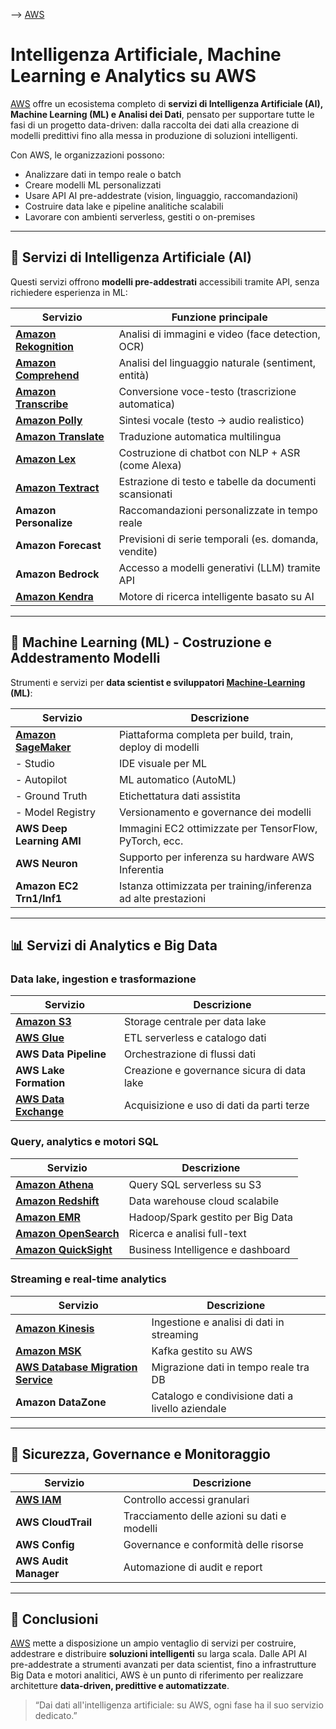 --> [AWS](/00-Intro/AWS.md)
# Intelligenza Artificiale, Machine Learning e Analytics su AWS

[AWS](/00-Intro/AWS.md) offre un ecosistema completo di **servizi di Intelligenza Artificiale (AI), Machine Learning (ML) e Analisi dei Dati**, pensato per supportare tutte le fasi di un progetto data-driven: dalla raccolta dei dati alla creazione di modelli predittivi fino alla messa in produzione di soluzioni intelligenti.

Con AWS, le organizzazioni possono:
- Analizzare dati in tempo reale o batch
- Creare modelli ML personalizzati
- Usare API AI pre-addestrate (vision, linguaggio, raccomandazioni)
- Costruire data lake e pipeline analitiche scalabili
- Lavorare con ambienti serverless, gestiti o on-premises

---

## 🧠 Servizi di Intelligenza Artificiale (AI)

Questi servizi offrono **modelli pre-addestrati** accessibili tramite API, senza richiedere esperienza in ML:

| Servizio                                        | Funzione principale                                    |
| ----------------------------------------------- | ------------------------------------------------------ |
| **[Amazon Rekognition](/07-IA-ML-Analytics/AI-e-ML/Amazon-Rekognition.md)** | Analisi di immagini e video (face detection, OCR)      |
| **[Amazon Comprehend](/07-IA-ML-Analytics/AI-e-ML/Amazon-Comprehend.md)**   | Analisi del linguaggio naturale (sentiment, entità)    |
| **[Amazon Transcribe](/07-IA-ML-Analytics/AI-e-ML/Amazon-Transcribe.md)**   | Conversione voce-testo (trascrizione automatica)       |
| **[Amazon Polly](/07-IA-ML-Analytics/AI-e-ML/Amazon-Polly.md)**             | Sintesi vocale (testo → audio realistico)              |
| **[Amazon Translate](/07-IA-ML-Analytics/AI-e-ML/Amazon-Translate.md)**     | Traduzione automatica multilingua                      |
| **[Amazon Lex](/07-IA-ML-Analytics/AI-e-ML/Amazon-Lex.md)**                 | Costruzione di chatbot con NLP + ASR (come Alexa)      |
| **[Amazon Textract](/07-IA-ML-Analytics/AI-e-ML/Amazon-Textract.md)**       | Estrazione di testo e tabelle da documenti scansionati |
| **Amazon Personalize**                          | Raccomandazioni personalizzate in tempo reale          |
| **Amazon Forecast**                             | Previsioni di serie temporali (es. domanda, vendite)   |
| **Amazon Bedrock**                              | Accesso a modelli generativi (LLM) tramite API         |
| **[Amazon Kendra](/07-IA-ML-Analytics/AI-e-ML/Amazon-Kendra.md)**           | Motore di ricerca intelligente basato su AI            |

---

## 🤖 Machine Learning (ML) - Costruzione e Addestramento Modelli

Strumenti e servizi per **data scientist e sviluppatori [Machine-Learning](/07-IA-ML-Analytics/AI-e-ML/Machine-Learning.md) (ML)**:

| Servizio                                    | Descrizione                                                    |
| ------------------------------------------- | -------------------------------------------------------------- |
| **[Amazon SageMaker](/07-IA-ML-Analytics/AI-e-ML/Amazon-SageMaker.md)** | Piattaforma completa per build, train, deploy di modelli       |
| - Studio                                    | IDE visuale per ML                                             |
| - Autopilot                                 | ML automatico (AutoML)                                         |
| - Ground Truth                              | Etichettatura dati assistita                                   |
| - Model Registry                            | Versionamento e governance dei modelli                         |
| **AWS Deep Learning AMI**                   | Immagini EC2 ottimizzate per TensorFlow, PyTorch, ecc.         |
| **AWS Neuron**                              | Supporto per inferenza su hardware AWS Inferentia              |
| **Amazon EC2 Trn1/Inf1**                    | Istanza ottimizzata per training/inferenza ad alte prestazioni |

---

## 📊 Servizi di Analytics e Big Data

### Data lake, ingestion e trasformazione

| Servizio                                      | Descrizione                                |
| --------------------------------------------- | ------------------------------------------ |
| **[Amazon S3](/02-Storage-services/Amazon-S3.md)**                                 | Storage centrale per data lake             |
| **[AWS Glue](/07-IA-ML-Analytics/Analytics/AWS-Glue.md)**                   | ETL serverless e catalogo dati             |
| **AWS Data Pipeline**                         | Orchestrazione di flussi dati              |
| **AWS Lake Formation**                        | Creazione e governance sicura di data lake |
| **[AWS Data Exchange](/07-IA-ML-Analytics/Analytics/AWS-Data-Exchange.md)** | Acquisizione e uso di dati da parti terze  |

### Query, analytics e motori SQL

| Servizio                                                        | Descrizione                       |
| --------------------------------------------------------------- | --------------------------------- |
| **[Amazon Athena](/07-IA-ML-Analytics/Analytics/Amazon-Athena.md)**                           | Query SQL serverless su S3        |
| **[Amazon Redshift](/07-IA-ML-Analytics/Analytics/Amazon-Redshift-e-Redshift-Serverless.md)** | Data warehouse cloud scalabile    |
| **[Amazon EMR](/07-IA-ML-Analytics/Analytics/Amazon-EMR.md)**                                 | Hadoop/Spark gestito per Big Data |
| **[Amazon OpenSearch](/07-IA-ML-Analytics/Analytics/Amazon-OpenSearch.md)**                   | Ricerca e analisi full-text       |
| **[Amazon QuickSight](/07-IA-ML-Analytics/Analytics/Amazon-QuickSight.md)**                   | Business Intelligence e dashboard |

### Streaming e real-time analytics

| Servizio                                         | Descrizione                                      |
| ------------------------------------------------ | ------------------------------------------------ |
| **[Amazon Kinesis](/07-IA-ML-Analytics/Analytics/Amazon-Kinesis.md)**          | Ingestione e analisi di dati in streaming        |
| **[Amazon MSK](/07-IA-ML-Analytics/Analytics/Amazon-MSK.md)**                  | Kafka gestito su AWS                             |
| **[AWS Database Migration Service](/04-Database-services/AWS-Database-Migration-Service.md)** | Migrazione dati in tempo reale tra DB            |
| **Amazon DataZone**                              | Catalogo e condivisione dati a livello aziendale |

---

## 🔐 Sicurezza, Governance e Monitoraggio

| Servizio                            | Descrizione                                            |
|-------------------------------------|--------------------------------------------------------|
| **[AWS IAM](/09-Sicurezza-Compliance-Governance/Sicurezza/AWS-IAM.md)**           | Controllo accessi granulari                           |
| **AWS CloudTrail**                  | Tracciamento delle azioni su dati e modelli           |
| **AWS Config**                      | Governance e conformità delle risorse                 |
| **AWS Audit Manager**               | Automazione di audit e report                         |

---

## 📌 Conclusioni

[AWS](/00-Intro/AWS.md) mette a disposizione un ampio ventaglio di servizi per costruire, addestrare e distribuire **soluzioni intelligenti** su larga scala. Dalle API AI pre-addestrate a strumenti avanzati per data scientist, fino a infrastrutture Big Data e motori analitici, AWS è un punto di riferimento per realizzare architetture **data-driven, predittive e automatizzate**.

> “Dai dati all'intelligenza artificiale: su AWS, ogni fase ha il suo servizio dedicato.”

